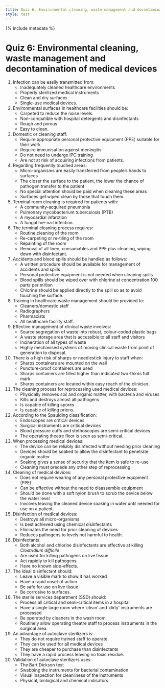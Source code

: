 ```yaml
---
title: Quiz 6. Environmental cleaning, waste management and decontamination of medical devices 
style: test
---
```


{% include metadata %}

# Quiz 6: Environmental cleaning, waste management and decontamination of medical devices 

1.	Infection can be easily transmitted from:
	+	Inadequately cleaned healthcare environments 
	-	Properly sterilized medical instruments 
	-	Clean and dry surfaces
	-	Single-use medical devices.
2.	Environmental surfaces in healthcare facilities should be:
	-	Carpeted to reduce the noise levels.
	-	Non-compatible with hospital detergents and disinfectants
	-	Rough and porous
	+	Easy to clean.
3.	Domestic or cleaning staff:
	+	Require appropriate personal protective equipment (PPE) suitable for their work
	-	Require immunisation against meningitis
	-	Do not need to undergo IPC training
	-	Are not at risk of acquiring infections from patients. 
4.	Regarding frequently touched areas: 
	+	Micro-organisms are easily transferred from people’s hands to surfaces
	-	The closer the surface to the patient, the lower the chance of pathogen transfer to the patient
	-	No special attention should be paid when cleaning these areas
	-	Surfaces get wiped clean by those that touch them.
5.	Terminal room cleaning is required for patients with: 
	-	A community-acquired pneumonia
	+	Pulmonary mycobacterium tuberculosis (PTB)
	-	A myocardial infarction
	-	A fungal toe-nail infection.
6.	The terminal cleaning process requires:
	-	Routine cleaning of the room
	-	Re-carpeting or re-tiling of the room
	-	Repainting of the room
	+	Removal of all linen, consumables and PPE plus cleaning, wiping down with disinfectant.
7.	Accidents and blood spills should be handled as follows:   
	+	A written procedure should be available for management of accidents and spills
	-	Personal protective equipment is not needed when cleaning spills
	-	Blood spills should be wiped over with chlorine at concentration 100 parts per million
	-	Chlorine should be applied directly to the spill so as to avoid touching the surface.
8.	Training in healthcare waste management should be provided to:
	-	Cleaners/domestic staff
	-	Radiographers
	-	Pharmacists
	+	All healthcare facility staff.
9.	Effective management of clinical waste involves:
	+	Source segregation of waste into robust, colour-coded plastic bags
	-	A waste storage area that is accessible to all staff and visitors
	-	Incineration of all types of waste
	-	Highly mechanised systems of moving clinical waste from point of generation to disposal.
10.	There is a high risk of sharps or needlestick injury to staff when:   
	-	Sharps containers are mounted on the wall
	-	Puncture-proof containers are used
	+	Sharps containers are filled higher than indicated two-thirds full mark
	-	Sharps containers are located within easy reach of the clinician.
11.	The cleaning process for reprocessing used medical devices:
	+	Physically removes soil and organic matter, with bacteria and viruses
	-	Kills and destroys almost all pathogens
	-	Is capable of killing spores
	-	Is capable of killing prions.
12.	According to the Spaulding classification:
	-	Endoscopes are critical devices
	+	Surgical instruments are critical devices
	-	Blood pressure cuffs and stethoscopes are semi-critical devices
	-	The operating theatre floor is seen as semi-critical.
13.	When processing medical devices:
	-	The device can be reliably disinfected without needing prior cleaning
	-	Devices should be soaked to allow the disinfectant to penetrate organic matter
	-	Soaking gives a sense of security that the item is safe to re-use
	+	Cleaning must precede any other step of reprocessing.
14.	Cleaning of medical devices:
	-	Does not require wearing of any personal protective equipment (PPE)
	-	Can be effective without the need to disassemble equipment
	+	Should be done with a soft nylon brush to scrub the device below the water level
	-	Involves leaving the cleaned device soaking in water until needed for use on a patient.
15.	Disinfection of medical devices:
	-	Destroys all micro-organisms
	-	Is best achieved using chemical disinfectants
	-	Eliminates the need for prior cleaning of devices
	+	Reduces pathogens to levels not harmful to health.
16.	Disinfectants:
	-	Both alcohol and chlorine disinfectants are effective at killing *Clostridium difficile*
	-	Are used for killing pathogens on live tissue
	+	Act rapidly to kill pathogens
	-	Have no known side-effects. 
17.	The ideal disinfectant should:
	-	Leave a visible mark to show it has worked 
	+	Have a rapid onset of action
	-	Be safe for use on live tissue
	-	Be corrosive to surfaces.
18.	The sterile services department (SSD) should: 
	+	Process all critical and semi-critical items in a hospital
	-	Have a single large room where ‘clean’ and ‘dirty’ instruments are processed
	-	Be operated by cleaners in the wash room
	-	Routinely allow operating theatre staff to process instruments in the surgical area.
19.	An advantage of autoclave sterilizers is:
	-	They do not require trained staff to operate
	-	They can be used for all medical devices
	-	They are cheaper to purchase than disinfectants
	+	They have a rapid process leaving no toxic residue.
20.	Validation of autoclave sterilizers uses:  
	-	The Bart Dickson test
	-	Swabbing the instruments for bacterial contamination
	-	Visual inspection for cleanliness of the instruments
	+	Physical, biological and chemical indicators.
